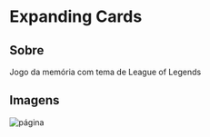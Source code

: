 # Expanding Cards

## Sobre
Jogo da memória com tema de League of Legends

## Imagens
![página](memory-game.gif)